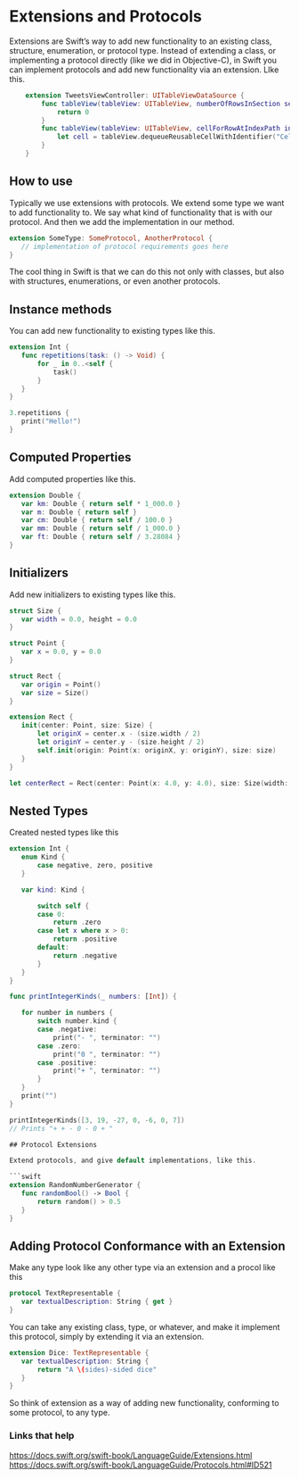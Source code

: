 # Extensions and Protocols

Extensions are Swift’s way to add new functionality to an existing class, structure, enumeration, or protocol type. Instead of extending a class, or implementing a protocol directly (like we did in Objective-C), in Swift you can implement protocols and add new functionality via an extension. LIke this.

```swift
    extension TweetsViewController: UITableViewDataSource {
        func tableView(tableView: UITableView, numberOfRowsInSection section: Int) -> Int {
            return 0
        }
        func tableView(tableView: UITableView, cellForRowAtIndexPath indexPath: NSIndexPath) -> UITableViewCell {
            let cell = tableView.dequeueReusableCellWithIdentifier("Cell") as! TweetCell return cell
        }
    }
```

## How to use

Typically we use extensions with protocols. We extend some type we want to add functionality to. We say what kind of functionality that is with our protocol. And then we add the implementation in our method.

```swift
extension SomeType: SomeProtocol, AnotherProtocol {
   // implementation of protocol requirements goes here
}
```

The cool thing in Swift is that we can do this not only with classes, but also with structures, enumerations, or even another protocols.

## Instance methods

You can add new functionality to existing types like this.

```swift
extension Int {
   func repetitions(task: () -> Void) {
       for _ in 0..<self {
           task()
       }
   }
}

3.repetitions {
   print("Hello!")
}
```

## Computed Properties

Add computed properties like this.

```swift
extension Double {
   var km: Double { return self * 1_000.0 }
   var m: Double { return self }
   var cm: Double { return self / 100.0 }
   var mm: Double { return self / 1_000.0 }
   var ft: Double { return self / 3.28084 }
}
```

## Initializers

Add new initializers to existing types like this.

```swift
struct Size {
   var width = 0.0, height = 0.0
}

struct Point {
   var x = 0.0, y = 0.0
}

struct Rect {
   var origin = Point()
   var size = Size()
}

extension Rect {
   init(center: Point, size: Size) {
       let originX = center.x - (size.width / 2)
       let originY = center.y - (size.height / 2)
       self.init(origin: Point(x: originX, y: originY), size: size)
   }
}

let centerRect = Rect(center: Point(x: 4.0, y: 4.0), size: Size(width: 3.0, height: 3.0))
```

## Nested Types

Created nested types like this

```swift
extension Int {
   enum Kind {
       case negative, zero, positive
   }

   var kind: Kind {

       switch self {
       case 0:
           return .zero
       case let x where x > 0:
           return .positive
       default:
           return .negative
       }
   }
}

func printIntegerKinds(_ numbers: [Int]) {

   for number in numbers {
       switch number.kind {
       case .negative:
           print("- ", terminator: "")
       case .zero:
           print("0 ", terminator: "")
       case .positive:
           print("+ ", terminator: "")
       }
   }
   print("")
}

printIntegerKinds([3, 19, -27, 0, -6, 0, 7])
// Prints "+ + - 0 - 0 + "

## Protocol Extensions

Extend protocols, and give default implementations, like this.

```swift
extension RandomNumberGenerator {
   func randomBool() -> Bool {
       return random() > 0.5
   }
}
```

## Adding Protocol Conformance with an Extension

Make any type look like any other type via an extension and a procol like this

```swift
protocol TextRepresentable {
   var textualDescription: String { get }
}
```

You can take any existing class, type, or whatever, and make it implement this protocol, simply by extending it via an extension.

```swift
extension Dice: TextRepresentable {
   var textualDescription: String {
       return "A \(sides)-sided dice"
   }
}
```

So think of extension as a way of adding new functionality, conforming to some protocol, to any type.

### Links that help

https://docs.swift.org/swift-book/LanguageGuide/Extensions.html
https://docs.swift.org/swift-book/LanguageGuide/Protocols.html#ID521

